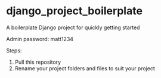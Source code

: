 # django_project_boilerplate
A boilerplate Django project for quickly getting started

Admin password: matt1234

Steps:

1. Pull this repository
2. Rename your project folders and files to suit your project
